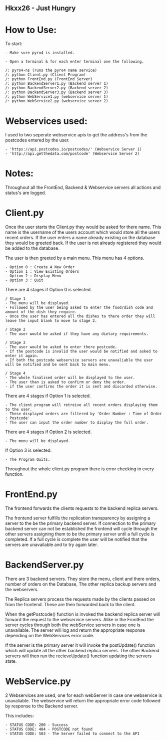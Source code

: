## Hkxx26 - Just Hungry 

# How to Use:

To start: 

    - Make sure pyro4 is installed. 
    
    - Open a terminal & for each enter terminal one the following.
    
    /: pyro4-ns (runs the pyro4 name service)
    /: python Client.py (Client Program)
    /: python FrontEnd.py (FrontEnd Server)
    /: python BackendServer1.py (Backend server 1)
    /: python BackendServer2.py (Backend server 2)
    /: python BackendServer3.py (Backend server 3)
    /: python WebService1.py (webservice server 1)
    /: python WebService2.py (webservice server 2)
    
# Webservices used:

I used to two seperate webservice apis to get the address's from the postcodes entered by the user.
    
    - 'https://api.postcodes.io/postcodes/' (Webservice Server 1)
    - 'http://api.getthedata.com/postcode' (Webservice Server 2)

# Notes:

Throughout all the FrontEnd, Backend & Webservice servers all actions and status's are logged.

# Client.py
Once the user starts the Client.py they would be asked for there name. 
This name is the username of the users account which would store all the users recent orders.
If the user enters a name already existing on the database they would be greeted back. 
If the user is not already registered they would be added to the database.

The user is then greeted by a main menu. This menu has 4 options. 
    
    - Option 0 : Create A New Order
    - Option 1 : View Existing Orders
    - Option 2 : Display Menu
    - Option 3 : Quit

There are 4 stages if Option 0 is selected.

    / Stage 1
    - The menu will be displayed.
    - Followed by the user being asked to enter the food/dish code and amount of the dish they require.
    - Once the user has entered all the dishes to there order they will leave the input blank to move to stage 2.
    
    / Stage 2
    - The user would be asked if they have any dietary requirements. 
    
    / Stage 3
    - The user would be asked to enter there postcode.
    - If the postcode is invalid the user would be notified and asked to enter it again.
    - If both the postcode webservice servers are unavaliable the user will be notified and be sent back to main menu.
    
    / Stage 4
    - The whole finalised order will be displayed to the user.
    - The user than is asked to confirm or deny the order.
    - if the user confirms the order it is sent and discarded otherwise.
    
There are 4 stages if Option 1 is selected.

    - The client program will retreive all recent orders displaying them to the user.
    - These displayed orders are filtered by 'Order Number : Time of Order : Postcode'
    - The user can input the order number to display the full order.
    
There are 4 stages if Option 2 is selected.

    - The menu will be displayed.
    
If Option 3 is selected.  

    - The Program Quits.
 
Throughout the whole client.py program there is error checking in every function.

# FrontEnd.py 

The frontend forwards the clients requests to the backend replica servers. 

The frontend server fulfills the replication transparency by assigning a server to the be the primary backend server. 
If connection to the primary backend server can not be established the frontend will cycle through the other servers 
assigning them to be the primary server until a full cycle is completed. 
If a full cycle is complete the user will be notified that the servers are unavailable and to try again later. 

# BackendServer.py

There are 3 backend servers. They store the menu, client and there orders, number of orders on the Database, 
The other replica backup servers and the webservers. 

The Replica servers process the requests made by the clients passed on from the frontend. 
These are then forwarded back to the client.

When the getPostcode() function is invoked the backend replica server will forward the request to the webservice servers. 
Alike in the FrontEnd the server cycles through both the webService servers in case one is unavailable. 
The server will log and return the appropriate response depending on the WebServices error code. 

If the server is the primary server it will invoke the postUpdate() function which will update all the other backend replica servers.
The other Backend servers will then run the recieveUpdate() function updating the servers state.

# WebService.py

2 Webservices are used, one for each webServer in case one webservice is unavaliable. 
The webservice will return the appropriate error code followed by response to the Backend server.

This includes: 
 
    - STATUS CODE: 200 - Success
    - STATUS CODE: 404 - POSTCODE not found
    - STATUS CODE: 503 - The Server failed to connect to the API